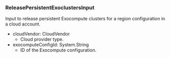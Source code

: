 ### ReleasePersistentExoclustersInput
Input to release persistent Exocompute clusters for a region configuration in a cloud account.

- cloudVendor: CloudVendor
  - Cloud provider type.
- exocomputeConfigId: System.String
  - ID of the Exocompute configuration.
